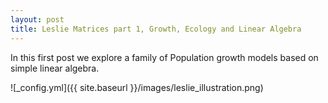 ```yaml
---
layout: post
title: Leslie Matrices part 1, Growth, Ecology and Linear Algebra
---
```


In this first post we explore a family of Population growth models based on simple linear algebra.

![_config.yml]({{ site.baseurl }}/images/leslie_illustration.png)

